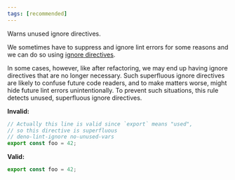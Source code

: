 ```yaml
---
tags: [recommended]
---
```


Warns unused ignore directives.

We sometimes have to suppress and ignore lint errors for some reasons and we can
do so using [ignore directives](https://lint.deno.land/ignoring-rules).

In some cases, however, like after refactoring, we may end up having ignore
directives that are no longer necessary. Such superfluous ignore directives are
likely to confuse future code readers, and to make matters worse, might hide
future lint errors unintentionally. To prevent such situations, this rule
detects unused, superfluous ignore directives.

**Invalid:**

```typescript
// Actually this line is valid since `export` means "used",
// so this directive is superfluous
// deno-lint-ignore no-unused-vars
export const foo = 42;
```

**Valid:**

```typescript
export const foo = 42;
```
